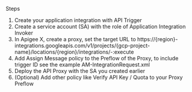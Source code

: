 Steps

1. Create your application integration with API Trigger
2. Create a service account (SA) with the role of Application Integration Invoker
3. In Apigee X, create a proxy, set the target URL to https://{region}-integrations.googleapis.com/v1/projects/{gcp-project-name}/locations/{region}/integrations/-:execute
4. Add Assign Message policy to the Preflow of the Proxy, to include trigger ID see the example AM-IntegrationRequest.xml
5. Deploy the API Proxy with the SA you created earlier
6. (Optional) Add other policy like Verify API Key / Quota to your Proxy Preflow 